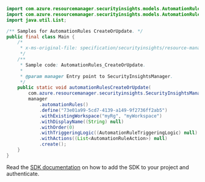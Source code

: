```java
import com.azure.resourcemanager.securityinsights.models.AutomationRuleAction;
import com.azure.resourcemanager.securityinsights.models.AutomationRuleTriggeringLogic;
import java.util.List;

/** Samples for AutomationRules CreateOrUpdate. */
public final class Main {
    /*
     * x-ms-original-file: specification/securityinsights/resource-manager/Microsoft.SecurityInsights/preview/2022-01-01-preview/examples/automationRules/AutomationRules_CreateOrUpdate.json
     */
    /**
     * Sample code: AutomationRules_CreateOrUpdate.
     *
     * @param manager Entry point to SecurityInsightsManager.
     */
    public static void automationRulesCreateOrUpdate(
        com.azure.resourcemanager.securityinsights.SecurityInsightsManager manager) {
        manager
            .automationRules()
            .define("73e01a99-5cd7-4139-a149-9f2736ff2ab5")
            .withExistingWorkspace("myRg", "myWorkspace")
            .withDisplayName((String) null)
            .withOrder(0)
            .withTriggeringLogic((AutomationRuleTriggeringLogic) null)
            .withActions((List<AutomationRuleAction>) null)
            .create();
    }
}
```

Read the [SDK documentation](https://github.com/Azure/azure-sdk-for-java/blob/azure-resourcemanager-securityinsights_1.0.0-beta.3/sdk/securityinsights/azure-resourcemanager-securityinsights/README.md) on how to add the SDK to your project and authenticate.
